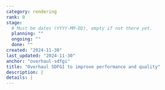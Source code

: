 ```yaml
---
category: rendering
rank: 0
stage:
  # Must be dates (YYYY-MM-DD), empty if not there yet.
  planning: ""
  ongoing: ""
  done: ""
created: "2024-11-30"
last_updated: "2024-11-30"
anchor: "overhaul-sdfgi"
title: "Overhaul SDFGI to improve performance and quality"
description: |
details: |
---
```

